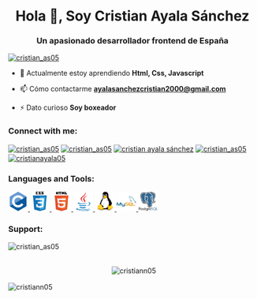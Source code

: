<h1 align="center">Hola 👋, Soy Cristian Ayala Sánchez</h1>
<h3 align="center">Un apasionado desarrollador frontend de España</h3>

<p align="left"> <a href="https://twitter.com/cristian_as05" target="blank"><img src="https://img.shields.io/twitter/follow/cristian_as05?logo=twitter&style=for-the-badge" alt="cristian_as05" /></a> </p>

- 🌱 Actualmente estoy aprendiendo **Html, Css, Javascript**

- 📫 Cómo contactarme **ayalasanchezcristian2000@gmail.com**

- ⚡ Dato curioso **Soy boxeador**

<h3 align="left">Connect with me:</h3>
<p align="left">
<a href="https://codepen.io/cristian_as05" target="blank"><img align="center" src="https://raw.githubusercontent.com/rahuldkjain/github-profile-readme-generator/master/src/images/icons/Social/codepen.svg" alt="cristian_as05" height="30" width="40" /></a>
<a href="https://twitter.com/cristian_as05" target="blank"><img align="center" src="https://raw.githubusercontent.com/rahuldkjain/github-profile-readme-generator/master/src/images/icons/Social/twitter.svg" alt="cristian_as05" height="30" width="40" /></a>
<a href="https://linkedin.com/in/cristian ayala sánchez" target="blank"><img align="center" src="https://raw.githubusercontent.com/rahuldkjain/github-profile-readme-generator/master/src/images/icons/Social/linked-in-alt.svg" alt="cristian ayala sánchez" height="30" width="40" /></a>
<a href="https://instagram.com/cristian_as05" target="blank"><img align="center" src="https://raw.githubusercontent.com/rahuldkjain/github-profile-readme-generator/master/src/images/icons/Social/instagram.svg" alt="cristian_as05" height="30" width="40" /></a>
<a href="https://www.youtube.com/c/cristianayala05" target="blank"><img align="center" src="https://raw.githubusercontent.com/rahuldkjain/github-profile-readme-generator/master/src/images/icons/Social/youtube.svg" alt="cristianayala05" height="30" width="40" /></a>
</p>

<h3 align="left">Languages and Tools:</h3>
<p align="left"> <a href="https://www.cprogramming.com/" target="_blank" rel="noreferrer"> <img src="https://raw.githubusercontent.com/devicons/devicon/master/icons/c/c-original.svg" alt="c" width="40" height="40"/> </a> <a href="https://www.w3schools.com/css/" target="_blank" rel="noreferrer"> <img src="https://raw.githubusercontent.com/devicons/devicon/master/icons/css3/css3-original-wordmark.svg" alt="css3" width="40" height="40"/> </a> <a href="https://www.w3.org/html/" target="_blank" rel="noreferrer"> <img src="https://raw.githubusercontent.com/devicons/devicon/master/icons/html5/html5-original-wordmark.svg" alt="html5" width="40" height="40"/> </a> <a href="https://www.java.com" target="_blank" rel="noreferrer"> <img src="https://raw.githubusercontent.com/devicons/devicon/master/icons/java/java-original.svg" alt="java" width="40" height="40"/> </a> <a href="https://www.linux.org/" target="_blank" rel="noreferrer"> <img src="https://raw.githubusercontent.com/devicons/devicon/master/icons/linux/linux-original.svg" alt="linux" width="40" height="40"/> </a> <a href="https://www.mysql.com/" target="_blank" rel="noreferrer"> <img src="https://raw.githubusercontent.com/devicons/devicon/master/icons/mysql/mysql-original-wordmark.svg" alt="mysql" width="40" height="40"/> </a> <a href="https://www.postgresql.org" target="_blank" rel="noreferrer"> <img src="https://raw.githubusercontent.com/devicons/devicon/master/icons/postgresql/postgresql-original-wordmark.svg" alt="postgresql" width="40" height="40"/> </a> </p>

<h3 align="left">Support:</h3>
<p><a href="https://www.buymeacoffee.com/cristian_as05"> <img align="left" src="https://cdn.buymeacoffee.com/buttons/v2/default-yellow.png" height="50" width="210" alt="cristian_as05" /></a></p><br><br>

<p><img align="center" src="https://github-readme-stats.vercel.app/api/top-langs?username=cristiann05&show_icons=true&locale=en&layout=compact" alt="cristiann05" /></p>

<p><img align="center" src="https://github-readme-streak-stats.herokuapp.com/?user=cristiann05&" alt="cristiann05" /></p>

